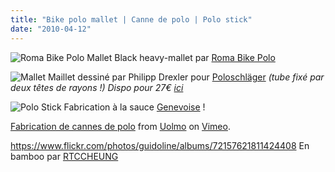 ```yaml
---
title: "Bike polo mallet | Canne de polo | Polo stick"
date: "2010-04-12"
---
```


![](images/rbpmallet.jpg "Roma Bike Polo Mallet") Black heavy-mallet par [Roma Bike Polo](http://romabikepolo.org)

![](images/white_mallet.jpg "Mallet") Maillet dessiné par Philipp Drexler pour [Poloschläger](http://www.poloschlaeger.de) _(tube fixé par deux têtes de rayons !) Dispo pour 27€ [ici](http://www.poloschlaeger.de/index.php?/ordershops/)_

![](images/mallet_geneve.jpg "Polo Stick") Fabrication à la sauce [Genevoise](http://gvapolo.blogspot.com/) !

[Fabrication de cannes de polo](http://vimeo.com/5334556) from [Uolmo](http://vimeo.com/user1214048) on [Vimeo](http://vimeo.com).

<https://www.flickr.com/photos/guidoline/albums/72157621811424408> En bamboo par [RTCCHEUNG](http://www.flickr.com/people/rtcc/)
